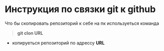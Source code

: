 # Инструкция по связки git к github
Что бы скопировать репозиторий к себе на пк используеться команда 
> **git clon URL** 
- копируеться репозиторий по адрессу **URL**